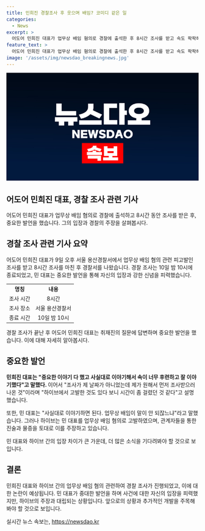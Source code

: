 ```yaml
---
title: 민희진 경찰조사 후 웃으며 배임? 코미디 같은 일
categories:
  - News
excerpt: >
  어도어 민희진 대표가 업무상 배임 혐의로 경찰에 출석한 후 8시간 조사를 받고 속도 팍팍해한 모습을 보였다. 민 대표는 업무상 배임을 부인하며 취재진에게 중요한 이야기를 다 했고 사실대로 이야기했다고 말했다. 또한 하이브의 업무상 배임 혐의에 대해 코미디 같은 일이라며 반박했다. 이에 관계자들의 진술과 물증을 확보한 하이브는 민 대표의 주장을 부정하고 있다. (150자)
feature_text: >
  어도어 민희진 대표가 업무상 배임 혐의로 경찰에 출석한 후 8시간 조사를 받고 속도 팍팍해한 모습을 보였다. 민 대표는 업무상 배임을 부인하며 취재진에게 중요한 이야기를 다 했고 사실대로 이야기했다고 말했다. 또한 하이브의 업무상 배임 혐의에 대해 코미디 같은 일이라며 반박했다. 이에 관계자들의 진술과 물증을 확보한 하이브는 민 대표의 주장을 부정하고 있다. (150자)
image: '/assets/img/newsdao_breakingnews.jpg'
---
```


<p><img src="/assets/img/newsdao_breakingnews.jpg" alt="firstkoreanews 속보" /></p>

<h2 data-ke-size="size26">어도어 민희진 대표, 경찰 조사 관련 기사</h2>

<p data-ke-size="size16">어도어 민희진 대표가 업무상 배임 혐의로 경찰에 출석하고 8시간 동안 조사를 받은 후, 중요한 발언을 했습니다. 그의 입장과 경찰의 주장을 살펴봅시다.</p>

<h2 data-ke-size="size26">경찰 조사 관련 기사 요약</h2>

<p data-ke-size="size16">어도어 민희진 대표가 9일 오후 서울 용산경찰서에서 업무상 배임 혐의 관련 피고발인 조사를 받고 8시간 조사를 마친 후 경찰서를 나왔습니다. 경찰 조사는 10일 밤 10시에 종료되었고, 민 대표는 중요한 발언을 통해 자신의 입장과 강한 신념을 피력했습니다.</p>

<table>
  <tr>
    <td style="text-align: center; height: 17px;"><b>명칭</b></td>
    <td style="text-align: center; height: 17px;"><b>내용</b></td>
  </tr>
  <tr>
    <td style="text-align: center;">조사 시간</td>
    <td style="text-align: center;">8시간</td>
  </tr>
  <tr>
    <td style="text-align: center;">조사 장소</td>
    <td style="text-align: center;">서울 용산경찰서</td>
  </tr>
  <tr>
    <td style="text-align: center;">종료 시간</td>
    <td style="text-align: center;">10일 밤 10시</td>
  </tr>
</table>

<p data-ke-size="size16">경찰 조사가 끝난 후 어도어 민희진 대표는 취재진의 질문에 답변하며 중요한 발언을 했습니다. 이에 대해 자세히 알아봅시다.</p>

<h2 data-ke-size="size26">중요한 발언</h2>

<p data-ke-size="size16"><b>민희진 대표는 "중요한 이야기 다 했고 사실대로 이야기해서 속이 너무 후련하고 잘 이야기했다"고 말했다. </b>이어서 "조사가 제 날짜가 아니었는데 제가 원해서 먼저 조사받으러 나온 것"이라며 "하이브에서 고발한 것도 있다 보니 시간이 좀 걸렸던 것 같다"고 설명했습니다.</p>

<p data-ke-size="size16">또한, 민 대표는 "사실대로 이야기하면 된다. 업무상 배임이 말이 안 되잖느냐"라고 말했습니다. 그러나 하이브는 민 대표를 업무상 배임 혐의로 고발하였으며, 관계자들을 통한 진술과 물증을 토대로 이를 주장하고 있습니다.</p>

<p data-ke-size="size16">민 대표와 하이브 간의 입장 차이가 큰 가운데, 더 많은 소식을 기다려봐야 할 것으로 보입니다.</p>

<h2 data-ke-size="size26">결론</h2>

<p data-ke-size="size16">민희진 대표와 하이브 간의 업무상 배임 혐의 관련하여 경찰 조사가 진행되었고, 이에 대한 논란이 예상됩니다. 민 대표가 중대한 발언을 하며 사건에 대한 자신의 입장을 피력했지만, 하이브의 주장과 대립되는 상황입니다. 앞으로의 상황과 추가적인 개발을 주목해봐야 할 것으로 보입니다.</p>
실시간 뉴스 속보는, <a href="https://newsdao.kr" rel="dofollow">https://newsdao.kr</a>


